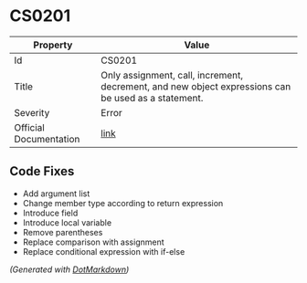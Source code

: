 # CS0201

| Property               | Value                                                                                                |
| ---------------------- | ---------------------------------------------------------------------------------------------------- |
| Id                     | CS0201                                                                                               |
| Title                  | Only assignment, call, increment, decrement, and new object expressions can be used as a statement\. |
| Severity               | Error                                                                                                |
| Official Documentation | [link](http://docs.microsoft.com/en-us/dotnet/csharp/language-reference/compiler-messages/cs0201)    |

## Code Fixes

* Add argument list
* Change member type according to return expression
* Introduce field
* Introduce local variable
* Remove parentheses
* Replace comparison with assignment
* Replace conditional expression with if\-else


*\(Generated with [DotMarkdown](http://github.com/JosefPihrt/DotMarkdown)\)*